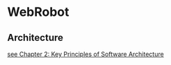 # WebRobot

## Architecture

[see Chapter 2: Key Principles of Software Architecture](https://msdn.microsoft.com/en-us/library/ee658124.aspx)
